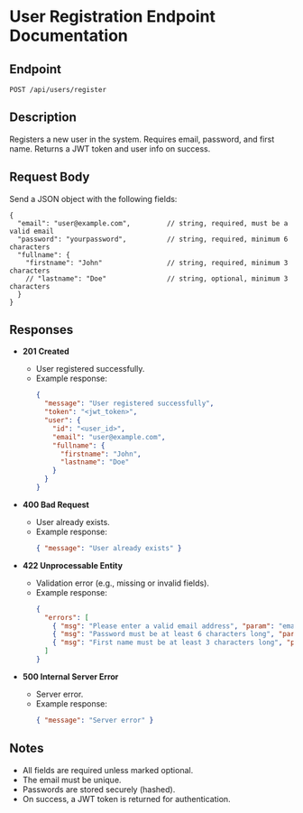# User Registration Endpoint Documentation

## Endpoint

`POST /api/users/register`

## Description
Registers a new user in the system. Requires email, password, and first name. Returns a JWT token and user info on success.

## Request Body
Send a JSON object with the following fields:

```
{
  "email": "user@example.com",         // string, required, must be a valid email
  "password": "yourpassword",          // string, required, minimum 6 characters
  "fullname": {
    "firstname": "John"                // string, required, minimum 3 characters
    // "lastname": "Doe"               // string, optional, minimum 3 characters
  }
}
```

## Responses

- **201 Created**
  - User registered successfully.
  - Example response:
    ```json
    {
      "message": "User registered successfully",
      "token": "<jwt_token>",
      "user": {
        "id": "<user_id>",
        "email": "user@example.com",
        "fullname": {
          "firstname": "John",
          "lastname": "Doe"
        }
      }
    }
    ```

- **400 Bad Request**
  - User already exists.
  - Example response:
    ```json
    { "message": "User already exists" }
    ```

- **422 Unprocessable Entity**
  - Validation error (e.g., missing or invalid fields).
  - Example response:
    ```json
    {
      "errors": [
        { "msg": "Please enter a valid email address", "param": "email", ... },
        { "msg": "Password must be at least 6 characters long", "param": "password", ... },
        { "msg": "First name must be at least 3 characters long", "param": "fullname.firstname", ... }
      ]
    }
    ```

- **500 Internal Server Error**
  - Server error.
  - Example response:
    ```json
    { "message": "Server error" }
    ```

## Notes
- All fields are required unless marked optional.
- The email must be unique.
- Passwords are stored securely (hashed).
- On success, a JWT token is returned for authentication.
